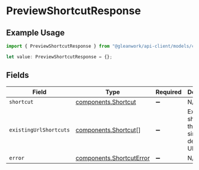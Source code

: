 # PreviewShortcutResponse

## Example Usage

```typescript
import { PreviewShortcutResponse } from "@gleanwork/api-client/models/components";

let value: PreviewShortcutResponse = {};
```

## Fields

| Field                                                                | Type                                                                 | Required                                                             | Description                                                          |
| -------------------------------------------------------------------- | -------------------------------------------------------------------- | -------------------------------------------------------------------- | -------------------------------------------------------------------- |
| `shortcut`                                                           | [components.Shortcut](../../models/components/shortcut.md)           | :heavy_minus_sign:                                                   | N/A                                                                  |
| `existingUrlShortcuts`                                               | [components.Shortcut](../../models/components/shortcut.md)[]         | :heavy_minus_sign:                                                   | Exising shortcuts that have a similar destination URL.               |
| `error`                                                              | [components.ShortcutError](../../models/components/shortcuterror.md) | :heavy_minus_sign:                                                   | N/A                                                                  |